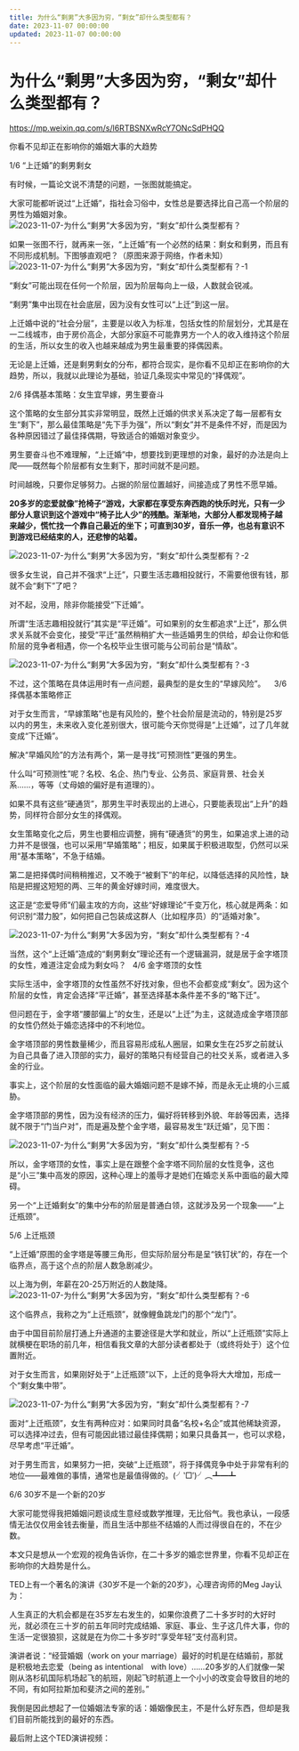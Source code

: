 ```yaml
---
title: 为什么“剩男”大多因为穷，“剩女”却什么类型都有？
date: 2023-11-07 00:00:00
updated: 2023-11-07 00:00:00
---
```



# 为什么“剩男”大多因为穷，“剩女”却什么类型都有？
https://mp.weixin.qq.com/s/l6RTBSNXwRcY7ONcSdPHQQ

你看不见却正在影响你的婚姻大事的大趋势

1/6
“上迁婚”的剩男剩女

有时候，一篇论文说不清楚的问题，一张图就能搞定。

大家可能都听说过“上迁婚”，指社会习俗中，女性总是要选择比自己高一个阶层的男性为婚姻对象。
 
![2023-11-07-为什么“剩男”大多因为穷，“剩女”却什么类型都有？](assets/2023-11-07-为什么“剩男”大多因为穷，“剩女”却什么类型都有？.jpeg)

如果一张图不行，就再来一张，“上迁婚”有一个必然的结果：剩女和剩男，而且有不同形成机制。下图够直观吧？（原图来源于网络，作者未知）
 
![2023-11-07-为什么“剩男”大多因为穷，“剩女”却什么类型都有？-1](assets/2023-11-07-为什么“剩男”大多因为穷，“剩女”却什么类型都有？-1.jpeg)

“剩女”可能出现在任何一个阶层，因为阶层每向上一级，人数就会锐减。

“剩男”集中出现在社会底层，因为没有女性可以“上迁”到这一层。

上迁婚中说的“社会分层”，主要是以收入为标准，包括女性的阶层划分，尤其是在一二线城市，由于房价高企，大部分家庭不可能靠男方一个人的收入维持这个阶层的生活，所以女生的收入也越来越成为男生最重要的择偶因素。

无论是上迁婚，还是剩男剩女的分布，都符合现实，是你看不见却正在影响你的大趋势，所以，我就以此理论为基础，验证几条现实中常见的“择偶观”。

2/6
择偶基本策略：女生宜早嫁，男生要奋斗

这个策略的女生部分其实非常明显，既然上迁婚的供求关系决定了每一层都有女生“剩下”，那么最佳策略是“先下手为强”，所以“剩女”并不是条件不好，而是因为各种原因错过了最佳择偶期，导致适合的婚姻对象变少。

男生要奋斗也不难理解，“上迁婚”中，想要找到更理想的对象，最好的办法是向上爬——既然每个阶层都有女生剩下，那时间就不是问题。

时间越晚，只要你足够努力。占据的阶层位置越好，间接造成了男性不愿早婚。

**20多岁的恋爱就像”抢椅子“游戏，大家都在享受东奔西跑的快乐时光，只有一少部分人意识到这个游戏中“椅子比人少”的残酷。渐渐地，大部分人都发现椅子越来越少，慌忙找一个靠自己最近的坐下；可直到30岁，音乐一停，也总有意识不到游戏已经结束的人，还悲惨的站着。**

![2023-11-07-为什么“剩男”大多因为穷，“剩女”却什么类型都有？-2](assets/2023-11-07-为什么“剩男”大多因为穷，“剩女”却什么类型都有？-2.jpeg)

很多女生说，自己并不强求“上迁”，只要生活志趣相投就行，不需要他很有钱，那就不会“剩下”了吧？

对不起，没用，除非你能接受“下迁婚”。

所谓“生活志趣相投就行”其实是“平迁婚”。可如果别的女生都追求“上迁”，那么供求关系就不会变化，接受“平迁”虽然稍稍扩大一些适婚男生的供给，却会让你和低阶层的竞争者相遇，你一个名校毕业生很可能与公司前台是“情敌”。

![2023-11-07-为什么“剩男”大多因为穷，“剩女”却什么类型都有？-3](assets/2023-11-07-为什么“剩男”大多因为穷，“剩女”却什么类型都有？-3.jpeg)

不过，这个策略在具体运用时有一点问题，最典型的是女生的“早嫁风险”。 
 
3/6
择偶基本策略修正

对于女生而言，“早嫁策略”也是有风险的，整个社会阶层是流动的，特别是25岁以内的男生，未来收入变化差别很大，很可能今天你觉得是“上迁婚”，过了几年就变成“下迁婚”。

解决“早婚风险”的方法有两个，第一是寻找“可预测性”更强的男生。

什么叫“可预测性”呢？名校、名企、热门专业、公务员、家庭背景、社会关系……，等等（丈母娘的偏好是有道理的）。

如果不具有这些“硬通货”，那男生平时表现出的上进心，只要能表现出“上升”的趋势，同样符合部分女生的择偶观。

女生策略变化之后，男生也要相应调整，拥有“硬通货”的男生，如果追求上进的动力并不是很强，也可以采用“早婚策略”；相反，如果属于积极进取型，仍然可以采用“基本策略”，不急于结婚。

第二是把择偶时间稍稍推迟，又不晚于“被剩下”的年纪，以降低选择的风险性，缺陷是把握这短短的两、三年的黄金好嫁时间，难度很大。

这正是“恋爱导师”们最主攻的方向，这些“好嫁理论”千变万化，核心就是两条：如何识别“潜力股”，如何把自己包装成这群人（比如程序员）的“适婚对象”。

![2023-11-07-为什么“剩男”大多因为穷，“剩女”却什么类型都有？-4](assets/2023-11-07-为什么“剩男”大多因为穷，“剩女”却什么类型都有？-4.jpeg)

当然，这个“上迁婚”造成的“剩男剩女”理论还有一个逻辑漏洞，就是居于金字塔顶的女性，难道注定会成为剩女吗？
 
4/6
金字塔顶的女性

实际生活中，金字塔顶的女性虽然不好找对象，但也不会都变成“剩女”。因为这个阶层的女性，肯定会选择“平迁婚”，甚至选择基本条件差不多的“略下迁”。

但问题在于，金字塔“腰部偏上”的女生，还是以“上迁”为主，这就造成金字塔顶部的女性仍然处于婚恋选择中的不利地位。

金字塔顶部的男性数量稀少，而且容易形成私人圈层，如果女生在25岁之前就认为自己具备了进入顶部的实力，最好的策略只有经营自己的社交关系，或者进入多金的行业。

事实上，这个阶层的女性面临的最大婚姻问题不是嫁不掉，而是永无止境的小三威胁。

金字塔顶部的男性，因为没有经济的压力，偏好将转移到外貌、年龄等因素，选择就不限于“门当户对”，而是遍及整个金字塔，最容易发生“跃迁婚”，见下图：

![2023-11-07-为什么“剩男”大多因为穷，“剩女”却什么类型都有？-5](assets/2023-11-07-为什么“剩男”大多因为穷，“剩女”却什么类型都有？-5.jpeg)

所以，金字塔顶的女性，事实上是在跟整个金字塔不同阶层的女性竞争，这也是“小三”集中高发的原因，这种心理上的羞辱才是她们在婚恋关系中面临的最大障碍。

另一个“上迁婚剩女”的集中分布的阶层是普通白领，这就涉及另一个现象——“上迁瓶颈”。

5/6
上迁瓶颈

“上迁婚”原图的金字塔是等腰三角形，但实际阶层分布是呈“铁钉状”的，存在一个临界点，高于这个点的阶层人数急剧减少。

以上海为例，年薪在20-25万附近的人数陡降。
![2023-11-07-为什么“剩男”大多因为穷，“剩女”却什么类型都有？-6](assets/2023-11-07-为什么“剩男”大多因为穷，“剩女”却什么类型都有？-6.jpeg)

这个临界点，我称之为“上迁瓶颈”，就像鲤鱼跳龙门的那个“龙门”。

由于中国目前阶层打通上升通道的主要途径是大学和就业，所以“上迁瓶颈”实际上就横梗在职场的前几年，相信看我文章的大部分读者都处于（或终将处于）这个位置附近。

对于女生而言，如果刚好处于“上迁瓶颈”以下，上迁的竞争将大大增加，形成一个“剩女集中带”。

![2023-11-07-为什么“剩男”大多因为穷，“剩女”却什么类型都有？-7](assets/2023-11-07-为什么“剩男”大多因为穷，“剩女”却什么类型都有？-7.jpeg)

面对“上迁瓶颈”，女生有两种应对：如果同时具备“名校+名企”或其他稀缺资源，可以选择冲过去，但有可能因此错过最佳择偶期；如果只具备其一，也可以求稳，尽早考虑“平迁婚”。

对于男生而言，如果努力一把，突破“上迁瓶颈”，将于择偶竞争中处于非常有利的地位——最难做的事情，通常也是最值得做的。(╯‵□′)╯︵┻━┻

6/6
30岁不是一个新的20岁

大家可能觉得我把婚姻问题谈成生意经或数学推理，无比俗气。我也承认，一段感情无法仅仅用金钱去衡量，而且生活中那些不结婚的人而过得很自在的，不在少数。

本文只是想从一个宏观的视角告诉你，在二十多岁的婚恋世界里，你看不见却正在影响你的大趋势是什么。

TED上有一个著名的演讲《30岁不是一个新的20岁》，心理咨询师的Meg Jay认为：

人生真正的大机会都是在35岁左右发生的，如果你浪费了二十多岁时的大好时光，就必须在三十岁的前五年同时完成结婚、家庭、事业、生子这几件大事，你的生活一定很狼狈，这就是在为你二十多岁时“享受年轻”支付高利贷。

演讲者说：“经营婚姻（work on your marriage）最好的时机是在结婚前，那就是积极地去恋爱（being as intentional　with love）……20多岁的人们就像一架刚从洛杉矶国际机场起飞的航班，刚起飞时航道上一个小小的改变会导致目的地的不同，有如阿拉斯加和斐济之间的差别。”

我倒是因此想起了一位婚姻法专家的话：婚姻像民主，不是什么好东西，但却是我们目前所能找到的最好的东西。

最后附上这个TED演讲视频：





